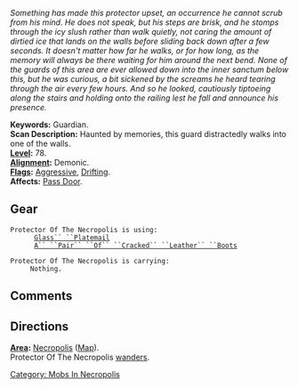 *Something has made this protector upset, an occurrence he cannot scrub
from his mind. He does not speak, but his steps are brisk, and he stomps
through the icy slush rather than walk quietly, not caring the amount of
dirtied ice that lands on the walls before sliding back down after a few
seconds. It doesn't matter how far he walks, or for how long, as the
memory will always be there waiting for him around the next bend. None
of the guards of this area are ever allowed down into the inner sanctum
below this, but he was curious, a bit sickened by the screams he heard
tearing through the air every few hours. And so he looked, cautiously
tiptoeing along the stairs and holding onto the railing lest he fall and
announce his presence.*

**Keywords:** Guardian.  
**Scan Description:** Haunted by memories, this guard distractedly walks
into one of the walls.  
**[Level](Level "wikilink"):** 78.  
**[Alignment](Alignment "wikilink"):** Demonic.  
**[Flags](:Category:_Mob_Types "wikilink"):**
[Aggressive](Aggressive_Mobs "wikilink"),
[Drifting](Drifting_Mobs "wikilink").  
**Affects:** [Pass Door](Pass_Door "wikilink").  

## Gear

`Protector Of The Necropolis is using:`  
<worn on body>`      `[`Glass`` ``Platemail`](Glass_Platemail "wikilink")  
<worn on feet>`      `[`A`` ``Pair`` ``Of`` ``Cracked`` ``Leather`` ``Boots`](Pair_Of_Cracked_Leather_Boots "wikilink")

`Protector Of The Necropolis is carrying:`  
`     Nothing.`

## Comments

## Directions

**[Area](:Category:_Areas "wikilink"):**
[Necropolis](:Category:_Necropolis "wikilink")
([Map](Necropolis_Map "wikilink")).  
Protector Of The Necropolis [wanders](Wandering_Mobs "wikilink").

[Category: Mobs In Necropolis](Category:_Mobs_In_Necropolis "wikilink")
